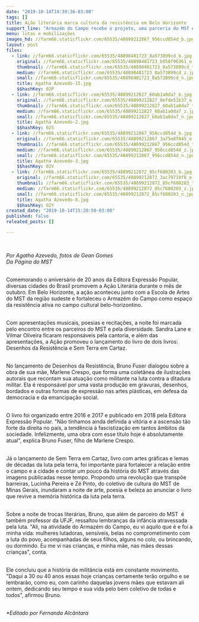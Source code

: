 ```yaml
---
date: "2019-10-14T14:39:36-03:00"
tags: []
title: Ação literária marca cultura da resistência em Belo Horizonte
support_line: "Armazém do Campo recebe o projeto, uma parceria do MST e da Expressão popular para popularizar a literatura, a leitura e o debate"
menu: lutas e mobilizações
images_hd: //farm66.staticflickr.com/65535/48899212867_956ccd854d_b.jpg
layout: post
files:
  - link: //farm66.staticflickr.com/65535/48898481723_8a573899cd_b.jpg
    original: //farm66.staticflickr.com/65535/48898481723_b958f96361_o.jpg
    thumbnail: //farm66.staticflickr.com/65535/48898481723_8a573899cd_t.jpg
    medium: //farm66.staticflickr.com/65535/48898481723_8a573899cd_z.jpg
    small: //farm66.staticflickr.com/65535/48898481723_8a573899cd_n.jpg
    title: Agatha Azevedo-15.jpg
    $$hashKey: 02P
  - link: //farm66.staticflickr.com/65535/48899212827_60ab1a0da7_b.jpg
    original: //farm66.staticflickr.com/65535/48899212827_0efde51b37_o.jpg
    thumbnail: //farm66.staticflickr.com/65535/48899212827_60ab1a0da7_t.jpg
    medium: //farm66.staticflickr.com/65535/48899212827_60ab1a0da7_z.jpg
    small: //farm66.staticflickr.com/65535/48899212827_60ab1a0da7_n.jpg
    title: Agatha Azevedo-2.jpg
    $$hashKey: 02S
  - link: //farm66.staticflickr.com/65535/48899212867_956ccd854d_b.jpg
    original: //farm66.staticflickr.com/65535/48899212867_3a75e8f045_o.jpg
    thumbnail: //farm66.staticflickr.com/65535/48899212867_956ccd854d_t.jpg
    medium: //farm66.staticflickr.com/65535/48899212867_956ccd854d_z.jpg
    small: //farm66.staticflickr.com/65535/48899212867_956ccd854d_n.jpg
    title: Agatha Azevedo-3.jpg
    $$hashKey: 02V
  - link: //farm66.staticflickr.com/65535/48899212872_85cf680203_b.jpg
    original: //farm66.staticflickr.com/65535/48899212872_3ac79719f8_o.jpg
    thumbnail: //farm66.staticflickr.com/65535/48899212872_85cf680203_t.jpg
    medium: //farm66.staticflickr.com/65535/48899212872_85cf680203_z.jpg
    small: //farm66.staticflickr.com/65535/48899212872_85cf680203_n.jpg
    title: Agatha Azevedo-8.jpg
    $$hashKey: 02Y
created_date: "2019-10-14T15:20:50-03:00"
published: false
releated_posts: []

---
```

<p>&nbsp;</p>

<p><em>Por Agatha Azevedo, fotos de Gean Gomes<br />
Da P&aacute;gina do MST</em></p>

<p><br />
Comemorando o anivers&aacute;rio de 20 anos da Editora Express&atilde;o Popular, diversas cidades do Brasil promovem a A&ccedil;&atilde;o Liter&aacute;ria durante o m&ecirc;s de outubro. Em Belo Horizonte, a a&ccedil;&atilde;o aconteceu junto com a Escola de Artes do MST da regi&atilde;o sudeste e fortaleceu o Armaz&eacute;m do Campo como espa&ccedil;o da resist&ecirc;ncia ativa no campo cultural belo-horizontino.<br />
&nbsp;</p>

<p>Com apresenta&ccedil;&otilde;es musicais, poesias e recita&ccedil;&otilde;es, a noite foi marcada pelo encontro entre os parceiros do MST e pela diversidade. Sandra Lane e Vilmar Oliveira ficaram respons&aacute;veis pela cantoria, e al&eacute;m das apresenta&ccedil;&otilde;es, a A&ccedil;&atilde;o promoveu o lan&ccedil;amento do livro de dois livros: Desenhos da Resist&ecirc;ncia e Sem Terra em Cartaz.<br />
&nbsp;</p>

<p>No lan&ccedil;amento de Desenhos da Resist&ecirc;ncia, Bruno Fuser dialogou sobre a obra de sua m&atilde;e, Marlene Crespo, que forma uma colet&acirc;nea&nbsp;de ilustra&ccedil;&otilde;es autorais que recontam sua atua&ccedil;&atilde;o como militante na luta contra a ditadura militar. Ela &eacute; respons&aacute;vel por uma vasta produ&ccedil;&atilde;o em gravuras, desenhos, bordados e outras formas de express&atilde;o nas artes pl&aacute;sticas, em defesa da democracia e da emancipa&ccedil;&atilde;o social.&nbsp;</p>

<p><br />
O livro foi organizado entre&nbsp;2016 e 2017 e publicado em 2018 pela Editora Express&atilde;o Popular. &quot;N&atilde;o t&iacute;nhamos ainda definida a vit&oacute;ria e a ascens&atilde;o t&atilde;o forte da direita no pa&iacute;s, a tend&ecirc;ncia &agrave; <span data-dobid="hdw">fascistiza&ccedil;&atilde;o</span> em tantos &acirc;mbitos da sociedade. Infelizmente, uma obra com esse t&iacute;tulo hoje &eacute; absolutamente atual&quot;, explica Bruno Fuser, filho de Marlene Crespo.</p>

<p><br />
J&aacute; o lan&ccedil;amento de Sem Terra em Cartaz, livro com artes gr&aacute;ficas e lemas de d&eacute;cadas da luta pela terra, foi importante para fortalecer a rela&ccedil;&atilde;o entre o campo e a cidade e contar um pouco da hist&oacute;ria do MST atrav&eacute;s das imagens publicadas nesse tempo. Propondo uma revolu&ccedil;&atilde;o que transp&otilde;e barreiras, Lucinha Pereira e Z&eacute; Pinto, do coletivo de cultura do MST de Minas Gerais, inundaram a noite de arte, poesia e beleza ao anunciar o livro que revive a mem&oacute;ria hist&oacute;rica da luta pela terra.<br />
&nbsp;</p>

<p>Sobre a noite de trocas liter&aacute;rias, Bruno, que al&eacute;m de parceiro do MST&nbsp; &eacute; tamb&eacute;m professor da UFJF, ressaltou lembran&ccedil;as da inf&acirc;ncia atravessada pela luta. &quot;Ali, na atividade do Armaz&eacute;m do Campo, eu vi&nbsp;aquilo que &eacute; e foi a minha vida: mulheres lutadoras, sens&iacute;veis, belas no comprometimento com a luta do povo, acompanhadas de seus filhos, alguns no colo, ou brincando, ou dormindo. Eu me vi&nbsp;nas crian&ccedil;as, e minha m&atilde;e, nas m&atilde;es dessas crian&ccedil;as&quot;, conta.</p>

<p><br />
Ele concluiu que&nbsp;a hist&oacute;ria de milit&acirc;ncia est&aacute; em constante movimento. &quot;Daqui a 30 ou 40 anos essas hoje crian&ccedil;as certamente ter&atilde;o orgulho e se lembrar&atilde;o, como eu, com carinho daquelas jovens m&atilde;es que estavam ali ontem, dedicando seu tempo e sua vida pelo bem coletivo de todas e todos&quot;, afirmou Bruno.<br />
&nbsp;</p>

<p><em>*Editado por Fernanda Alc&acirc;ntara</em></p>

<p>&nbsp;</p>

